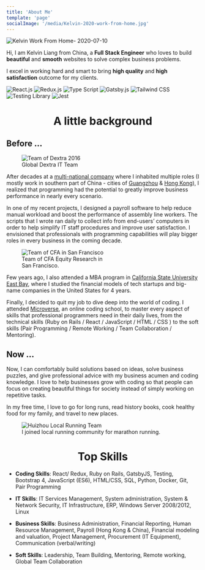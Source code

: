 ```yaml
---
title: 'About Me'
template: 'page'
socialImage: '/media/Kelvin-2020-work-from-home.jpg'
---
```


![Kelvin Work From Home- 2020-07-10](/media/Kelvin-2020-work-from-home.jpg)

Hi, I am Kelvin Liang from China, a **Full Stack Engineer** who loves to build **beautiful** and **smooth** websites to solve complex business problems.

I excel in working hard and smart to bring **high quality** and **high satisfaction** outcome for my clients.

<div class="tech-icons">
  <img class="tech-icon" src="/media/logos/reactjs_logo.svg" alt="React.js">
  <img class="tech-icon" src="/media/logos/reduxjs_logo.png" alt="Redux.js">
  <img class="tech-icon" src="/media/logos/typescript.svg" alt="Type Script">
  <img class="tech-icon" src="/media/logos/gatsbyjs_logo.png" alt="Gatsby.js">
  <img class="tech-icon" src="/media/logos/tailwind_logo.png" alt="Tailwind CSS">
  <img class="tech-icon" src="/media/logos/testing-library_logo.png" alt="Testing Library">
  <img class="tech-icon" src="/media/logos/jest_logo.png" alt="Jest">
</div>

<h1 align="center">A little background</h1>

## Before ...

<figure class="center">
	<img src="/media/Kelvin_Dextra_Team.jpg" alt="Team of Dextra 2016">
	<figcaption>Global Dextra IT Team</figcaption>
</figure>

After decades at a [multi-national company](https://www.dextragroup.com/) where I inhabited multiple roles (I mostly work in southern part of China - cities of [Guangzhou](https://en.wikipedia.org/wiki/Guangzhou) & [Hong Kong](https://en.wikipedia.org/wiki/Hongkong)), I realized that programming had the potential to greatly improve business performance in nearly every scenario.

In one of my recent projects, I designed a payroll software to help reduce manual workload and boost the performance of assembly line workers. The scripts that I wrote ran daily to collect info from end-users’ computers in order to help simplify IT staff procedures and improve user satisfaction. I envisioned that professionals with programming capabilities will play bigger roles in every business in the coming decade.

<figure class="float-right" style="width: 240px">
	<img src="/media/kelvin-cfa-team.jpg" alt="Team of CFA in San Francisco">
	<figcaption>Team of CFA Equity Research in San Francisco.</figcaption>
</figure>

Few years ago, I also attended a MBA program in [California State University East Bay](https://www.csueastbay.edu/), where I studied the financial models of tech startups and big-name companies in the United States for 4 years.

Finally, I decided to quit my job to dive deep into the world of coding. I attended [Microverse](https://www.microverse.org/), an online coding school, to master every aspect of skills that professional programmers need in their daily lives, from the technical skills (Ruby on Rails / React / JavaScript / HTML / CSS ) to the soft skills (Pair Programming / Remote Working / Team Collaboration / Mentoring).

## Now ...

Now, I can comfortably build solutions based on ideas, solve business puzzles, and give professional advice with my business acumen and coding knowledge. I love to help businesses grow with coding so that people can focus on creating beautiful things for society instead of simply working on repetitive tasks.

In my free time, I love to go for long runs, read history books, cook healthy food for my family, and travel to new places.

<figure class="center" >
	<img src="/media/Kelvin_Huizhou_local_runners.jpg" alt="Huizhou Local Running Team">
	<figcaption>I joined local running community for marathon running.</figcaption>
</figure>

<h1 align="center">Top Skills</h1>

- **Coding Skills**: React/ Redux, Ruby on Rails, GatsbyJS, Testing, Bootstrap 4, JavaScript (ES6), HTML/CSS, SQL, Python, Docker, Git, Pair Programming

- **IT Skills**: IT Services Management, System administration, System & Network Security, IT Infrastructure, ERP, Windows Server 2008/2012, Linux

- **Business Skills**: Business Administration, Financial Reporting, Human Resource Management, Payroll (Hong Kong & China), Financial modeling and valuation, Project Management, Procurement (IT Equipment), Communication (verbal/writing)

- **Soft Skills**: Leadership, Team Building, Mentoring, Remote working, Global Team Collaboration

